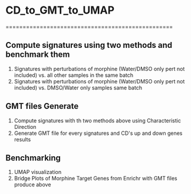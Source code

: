 # CD_to_GMT_to_UMAP
=================================================
## Compute signatures using two methods and benchmark them
1. Signatures with perturbations of morphine (Water/DMSO only pert not included) vs. all other samples in the same batch
2. Signatures with perturbations of morphine (Water/DMSO only pert not included) vs. DMSO/Water only samples same batch

## GMT files Generate
1. Compute signatures with th two methods above using Characteristic Direction
2. Generate GMT file for every signatures and CD's up and down genes results

## Benchmarking
1. UMAP visualization
2. Bridge Plots of Morphine Target Genes from Enrichr with GMT files produce above
